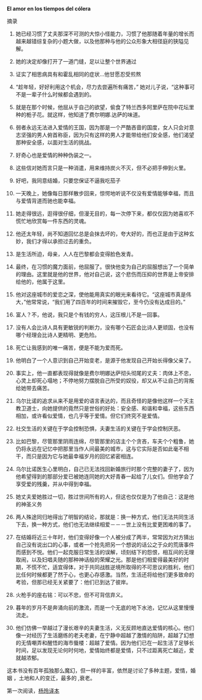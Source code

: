 **El amor en los tiempos del cólera**


摘录
  
1. 她已经习惯了丈夫那深不可测的大惊小怪能力，习惯了他那随着年量的增长而越来越错综复杂的小题大做，以及他那种与他的公众形象大相径庭的狭隘见解。

1. 她的决定却像打开了一道门缝，足以让整个世界通过

1. 证实了相思病具有和霍乱相同的症状...他甘愿忍受煎熬

1. “趁年轻，好好利用这个机会，尽力去尝遍所有痛苦，” 她对儿子说，“这种事可不是一辈子什么时候都会遇到的。

1. 就是在那个时候，他屈从于自己的欲望，偷食了特兰西多阿里萨在院中花坛里种的栀子花。就这样，他知道了费尔明娜.达萨的味道。

1. 弱者永远无法进入爱情的王国，因为那是一个严酷吝啬的国度，女人只会对意志坚强的男人俯首称臣，因为只有这样的男人才能带给他们安全感，他们渴望那种安全感，以面对生活的挑战。

1. 好奇心也是爱情的种种伪装之一。

1. 这些信对她而言只是一种消遣，用来维持炭火不灭，但不必把手伸到火里。

1. 好吧，我同意结婚，只要您保证不逼我吃茄子

1. 一天晚上，她像每日那样散步回来，惊愕地听说不仅没有爱情能够幸福，而且与爱情背道而驰也能幸福。

1. 她走得很远，逛得很仔细，但漫无目的，每一次停下来，都仅仅因为她喜欢不慌忙地欣赏每一件东西的灵魂。

1. 他还太年轻，尚不知道回忆总是会抹去坏的，夸大好的，而也正是由于这种玄妙，我们才得以承担过去的重负。

1. 是生活所迫，母亲，人人在巴黎都会变得脸色发青。

1. 最终，在习惯的魔力面前，他屈服了。很快他变为自己的屈服想出了一个简单的理由。这里就是他的世界，他对自己说，这个悲伤而压抑的世界是上帝安排给他的，他属于这里。

1. 他对这座城市的爱恋之深，使他能用真实的眼光来看待它。“这座城市真是伟大，”他常常说，“我们用了四百年的时间来摧毁它，至今仍没有达成目的。”

1. 富人？不，他说，我只是个有钱的穷人，这压根儿不是一回事。

1. 没有人会比诗人具有更敏锐的判断力，没有哪个石匠会比诗人更顽固，也没有哪个经理会比诗人更精明、更危险。

1. 死亡让我感到的唯一痛苦，便是不能为爱而死。

1. 他明白了一个人意识到自己开始变老，是源于他发现自己开始长得像父亲了。

1. 事实上，他一直都表现得就像是费尔明娜达萨彻头彻尾的丈夫：肉体上不忠，心灵上却死心塌地；不停地努力摆脱自己所受的奴役，却又从不让自己的背叛给她带去痛苦。

1. 乌尔比诺的追求从来不是用爱的语言表达的，而且奇怪的是像他这样一个天主教卫道士，向她提供的竟然只是世俗的好处：安全感、和谐和幸福，这些东西相加，或许看似爱情，也几乎等于爱情。但它们终究不是爱情。

1. 社交生活的关键在于学会控制恐惧，夫妻生活的关键在于学会控制厌恶。

1. 比如巴黎，尽管那里阴雨连绵，尽管那里的店主个个贪吝，车夫个个粗鲁，她仍将永远在记忆中把那里当作人间最美的城市，这与它实际是否如此毫不相干，而只是因为它与她最幸福岁月的回忆紧密相连。

1. 乌尔比诺医生心里明白，自己已无法找回新婚旅行时那个完整的妻子了，因为他希望得到的那部分爱已被她连同她的大好青春一起给了儿女们。但他学会了享受爱的残羹，并从中得到幸福。

1. 她丈夫爱她胜过一切，胜过世间所有的人，但这也仅仅是为了他自己：这是他的神圣义务

1. 两人殊途同归地得出了明智的结论，那就是：换一种方式，他们无法共同生活下去，换一种方式，他们也无法继续相爱－－－世上没有比爱更困难的事了。

1. 在结婚将近三十年时，他们变得好像一个人被分成了两半，常常因为对方猜出自己没有说出口的心事，或者一个抢先把另一个想说的话公之于众的荒唐事件而感到不悦。他们一起克服日常生活的误解，顷刻结下的怨恨，相互间的无理取闹，以及妇唱夫随的那种神话般的荣耀之光。那是他们相爱得最美好的时期，不慌不忙，适宜得体，对于共同战胜逆境所取得的不可思议的胜利，他们比任何时候都更了然于心，也更心存感激。当然，生活还将给他们更多致命的考验，但那已经无关紧要了：他们已到达了彼岸。

1. 火枪手的座右铭：可以不忠，但不可背信弃义。

1. 暮年的岁月不是奔涌向前的激流，而是一个无底的地下水池，记忆从这里慢慢流走。

1. 他们仿佛一举越过了漫长艰辛的夫妻生活，义无反顾地直达爱情的核心。他们像一对经历了生活磨练的老夫老妻，在宁静中超越了激情的陷阱，超越了幻想的无情嘲弄和醒悟的海市蜃楼：超越了爱情。因为他们已在一起生活了足够长时间，足以发现无论何时何地，爱情始终都是爱情，只不过距离死亡越近，爱就越浓郁。

这本书没有百年孤独那么魔幻，但一样的丰富，依然是讨论了多种主题，爱情，婚姻 ，土地和人的变迁，最多的 ,衰老。

第一次阅读，[杨玲译本](http://book.douban.com/subject/10594787/)